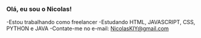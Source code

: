 ### Olá, eu sou o Nicolas!

-Estou trabalhando como freelancer
-Estudando HTML, JAVASCRIPT, CSS, PYTHON e JAVA
-Contate-me no e-mail: NicolasKIY@gmail.com

